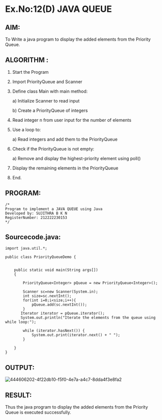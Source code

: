 # Ex.No:12(D) JAVA QUEUE

## AIM:
To Write a java program to display the added elements from the Priority Queue.

## ALGORITHM :

1. Start the Program
2. Import PriorityQueue and Scanner
3. Define class Main with main method:

   a) Initialize Scanner to read input

   b) Create a PriorityQueue of integers

4. Read integer n from user input for the number of elements
5. Use a loop to:

   a) Read integers and add them to the PriorityQueue

6. Check if the PriorityQueue is not empty:

   a) Remove and display the highest-priority element using poll()

7. Display the remaining elements in the PriorityQueue
8. End.

## PROGRAM:

```
/*
Program to implement a JAVA QUEUE using Java
Developed by: SUJITHRA B K N
RegisterNumber: 212222230153
*/
```

## Sourcecode.java:

```
import java.util.*;

public class PriorityQueueDemo {
	

	public static void main(String args[])
	{
	
		PriorityQueue<Integer> pQueue = new PriorityQueue<Integer>();
        
	    Scanner sc=new Scanner(System.in);
	    int size=sc.nextInt();
	    for(int i=0;i<size;i++){
	        pQueue.add(sc.nextInt());
	    }
	   Iterator iterator = pQueue.iterator();
	   System.out.println("Iterate the elements from the queue using while loop:");
  
        while (iterator.hasNext()) {
            System.out.print(iterator.next() + " ");
        }
		
	}
}
```

## OUTPUT:

![444606202-4f22db10-f5f0-4e7a-a4c7-8dda4f3e8fa2](https://github.com/user-attachments/assets/7692c072-3a0d-49bd-bbae-2ca5aace9ead)

## RESULT:
Thus the java program to display the added elements from the Priority Queue is executed successfully.
